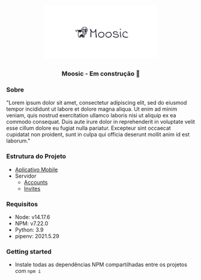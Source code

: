 <h1 align="center">
  <img src="./.github/doc/banner.webp" width="60%">
</h1>

<h3 align="center">Moosic - Em construção 🚧</h3>

### Sobre

"Lorem ipsum dolor sit amet, consectetur adipiscing elit, sed do eiusmod tempor incididunt ut labore et dolore magna aliqua. Ut enim ad minim veniam, quis nostrud exercitation ullamco laboris nisi ut aliquip ex ea commodo consequat. Duis aute irure dolor in reprehenderit in voluptate velit esse cillum dolore eu fugiat nulla pariatur. Excepteur sint occaecat cupidatat non proident, sunt in culpa qui officia deserunt mollit anim id est laborum."

### Estrutura do Projeto

- [Aplicativo Mobile](./packages/mobile/README.md)
- Servidor
  - [Accounts](./packages/server/accounts/README.md)
  - [Invites](./packages/server/invites/README.md)

### Requisitos

- Node: v14.17.6
- NPM: v7.22.0
- Python: 3.9
- pipenv: 2021.5.29

### Getting started

- Instale todas as dependências NPM compartilhadas entre os projetos com `npm i`

